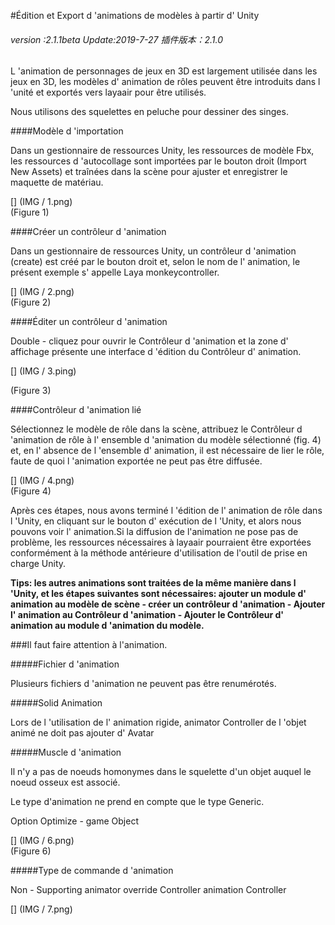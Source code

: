#Édition et Export d 'animations de modèles à partir d' Unity

###### *version :2.1.1beta   Update:2019-7-27 插件版本：2.1.0*

L 'animation de personnages de jeux en 3D est largement utilisée dans les jeux en 3D, les modèles d' animation de rôles peuvent être introduits dans l 'unité et exportés vers layaair pour être utilisés.

Nous utilisons des squelettes en peluche pour dessiner des singes.

####Modèle d 'importation

Dans un gestionnaire de ressources Unity, les ressources de modèle Fbx, les ressources d 'autocollage sont importées par le bouton droit (Import New Assets) et traînées dans la scène pour ajuster et enregistrer le maquette de matériau.

[] (IMG / 1.png) <br > (Figure 1)

####Créer un contrôleur d 'animation

Dans un gestionnaire de ressources Unity, un contrôleur d 'animation (create) est créé par le bouton droit et, selon le nom de l' animation, le présent exemple s' appelle Laya monkeycontroller.

[] (IMG / 2.png) <br > (Figure 2)

####Éditer un contrôleur d 'animation

Double - cliquez pour ouvrir le Contrôleur d 'animation et la zone d' affichage présente une interface d 'édition du Contrôleur d' animation.

[] (IMG / 3.ping)

(Figure 3)

####Contrôleur d 'animation lié

Sélectionnez le modèle de rôle dans la scène, attribuez le Contrôleur d 'animation de rôle à l' ensemble d 'animation du modèle sélectionné (fig. 4) et, en l' absence de l 'ensemble d' animation, il est nécessaire de lier le rôle, faute de quoi l 'animation exportée ne peut pas être diffusée.

[] (IMG / 4.png) <br > (Figure 4)

Après ces étapes, nous avons terminé l 'édition de l' animation de rôle dans l 'Unity, en cliquant sur le bouton d' exécution de l 'Unity, et alors nous pouvons voir l' animation.Si la diffusion de l'animation ne pose pas de problème, les ressources nécessaires à layaair pourraient être exportées conformément à la méthode antérieure d'utilisation de l'outil de prise en charge Unity.

**Tips: les autres animations sont traitées de la même manière dans l 'Unity, et les étapes suivantes sont nécessaires: ajouter un module d' animation au modèle de scène - créer un contrôleur d 'animation - Ajouter l' animation au Contrôleur d 'animation - Ajouter le Contrôleur d' animation au module d 'animation du modèle.**

###Il faut faire attention à l'animation.

#####Fichier d 'animation

Plusieurs fichiers d 'animation ne peuvent pas être renumérotés.

#####Solid Animation

Lors de l 'utilisation de l' animation rigide, animator Controller de l 'objet animé ne doit pas ajouter d' Avatar

#####Muscle d 'animation

Il n'y a pas de noeuds homonymes dans le squelette d'un objet auquel le noeud osseux est associé.

Le type d'animation ne prend en compte que le type Generic.

Option Optimize - game Object

[] (IMG / 6.png) <br > (Figure 6)

#####Type de commande d 'animation

Non - Supporting animator override Controller animation Controller

[] (IMG / 7.png) <br >